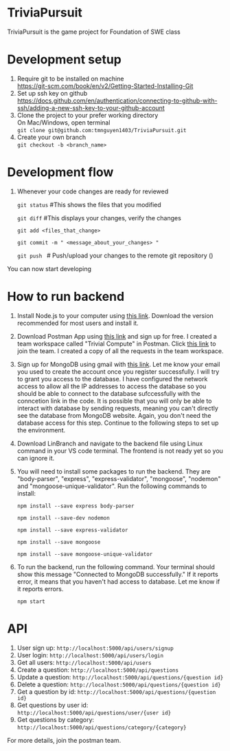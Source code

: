 # TriviaPursuit
TriviaPursuit is the game project for Foundation of SWE class 

# Development setup
1. Require git to be installed on machine   
    https://git-scm.com/book/en/v2/Getting-Started-Installing-Git
2. Set up ssh key on github
    https://docs.github.com/en/authentication/connecting-to-github-with-ssh/adding-a-new-ssh-key-to-your-github-account
3. Clone the project to your prefer working directory  
   On Mac/Windows, open terminal  
    ```git clone git@github.com:tmnguyen1403/TriviaPursuit.git```  
4. Create your own branch  
    ```git checkout -b <branch_name> ```

# Development flow
1. Whenever your code changes are ready for reviewed

    ```git status``` #This shows the files that you modified

    ```git diff``` #This displays your changes, verify the changes
    
    ```git add <files_that_change>```

    ```git commit -m " <message_about_your_changes> " ```

    ```git push ``` # Push/upload your changes to the remote git repository () 

You can now start developing 

# How to run backend
1. Install Node.js to your computer using [this link](https://nodejs.org/en). Download the version recommended for most users and install it.

2. Download Postman App using [this link](https://www.postman.com/downloads/) and sign up for free. I created a team workspace called "Trivial Compute" in Postman. Click [this link](https://app.getpostman.com/join-team?invite_code=1a9d64a74e6f67652ce43fd7b19e9c91&target_code=6e99ce5265d2a7031e7fa67a03dd5be4) to join the team. I created a copy of all the requests in the team workspace.

3. Sign up for MongoDB using gmail with [this link](https://account.mongodb.com/account/login?signedOut=true). Let me know your email you used to create the account once you register successfully. I will try to grant you access to the database. I have configured the network access to allow all the IP addresses to access the database so you should be able to connect to the database sufccessfully with the conncetion link in the code. It is possible that you will only be able to interact with database by sending requests, meaning you can't directly see the database from MongoDB website. Again, you don't need the database access for this step. Continue to the following steps to set up the environment.

4. Download LinBranch and navigate to the backend file using Linux command in your VS code terminal. The frontend is not ready yet so you can ignore it.

5. You will need to install some packages to run the backend. They are "body-parser", "express", "express-validator", "mongoose", "nodemon" and "mongoose-unique-validator". Run the following commands to install:
   
   ```npm install --save express body-parser```

   ```npm install --save-dev nodemon```

   ```npm install --save express-validator```

   ```npm install --save mongoose```

   ```npm install --save mongoose-unique-validator```

6. To run the backend, run the following command. Your terminal should show this message "Connected to MongoDB successfully." If it reports error, it means that you haven't had access to database. Let me know if it reports errors.

   ```npm start```

# API
1. User sign up: ```http://localhost:5000/api/users/signup```
2. User login: ```http://localhost:5000/api/users/login```
3. Get all users: ```http://localhost:5000/api/users```
4. Create a question: ```http://localhost:5000/api/questions```
5. Update a question: ```http://localhost:5000/api/questions/{question id}```
6. Delete a question: ```http://localhost:5000/api/questions/{question id}```
7. Get a question by id: ```http://localhost:5000/api/questions/{question id}```
8. Get questions by user id: ```http://localhost:5000/api/questions/user/{user id}```
9. Get questions by category: ```http://localhost:5000/api/questions/category/{category}```

For more details, join the postman team.
